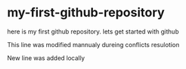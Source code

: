 # my-first-github-repository
here is my first github repository. lets get started with github

This line was modified mannualy dureing conflicts resulotion

New line was added locally